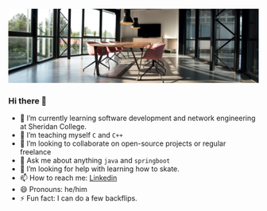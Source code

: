 ![banner showing adegoke's details](./office1-bg.jpg)
### Hi there 👋

- 🔭 I’m currently learning software development and network engineering at Sheridan College.
- 🌱 I’m teaching myself `C` and `C++`
- 👯 I’m looking to collaborate on open-source projects or regular freelance
- 💬 Ask me about anything `java` and `springboot`
- 🤔 I’m looking for help with learning how to skate.
- 📫 How to reach me: [Linkedin](https://linkedin.com/in/adegoke-a1)
- 😄 Pronouns: he/him
- ⚡ Fun fact: I can do a few backflips. 
